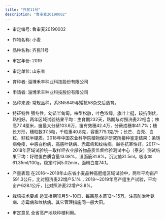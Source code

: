 ```yaml
---
title: "齐民11号"
description: "鲁审麦20190002"
---
```

* 审定编号:  鲁审麦20190002

*  作物名称:  小麦

*  品种名称:  齐民11号

*  审定年份:  2019

*  审定单位:  山东省

* 育种者:  淄博禾丰种业科技股份有限公司

*  申请者:  淄博禾丰种业科技股份有限公司

*  品种来源:  常规品种，系SN5849与矮抗58杂交后选育。

*  特征特性
强冬性，幼苗半匍匐，株型松散，叶色浓绿，旗叶上挺，较抗倒伏，熟相好。两年区域试验结果平均：生育期232天，熟期与对照济麦22相当；株高77.4厘米，亩最大分蘖103.6万，亩有效穗42.4万，分蘖成穗率41.7%；穗长方形，穗粒数37.5粒，千粒重40.8克，容重775.1克/升；长芒、白壳、白粒，籽粒半硬质。2018年中国农业科学院植物保护研究所接种鉴定结果：条锈病免疫，中感白粉病，高感叶锈病、赤霉病和纹枯病。越冬抗寒性好。2017～2018年区域试验统一取样经农业部谷物品质监督检验测试中心（泰安）测试结果平均：籽粒蛋白质含量13.08%，湿面筋31.8%，沉淀值31.5ml，吸水率61.35ml/100g，稳定时间5.02min，面粉白度74.1。

*  产量表现
在2016～2018年山东省小麦品种高肥组区域试验中，两年平均亩产591.3公斤，比对照济麦22增产5.1%；2018～2019年高产组生产试验，平均亩产628.1公斤，比对照济麦22增产3.8%。

*  栽培技术要点
适宜播期10月5～10日，每亩基本苗12～15万。注意防治叶锈病、赤霉病和纹枯病。其它管理措施同一般大田。

*  审定意见
全省高产地块种植利用。
